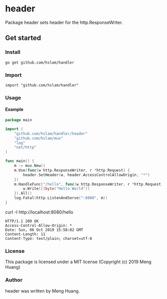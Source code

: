 # header
Package header sets header for the http.ResponseWriter.

## Get started

### Install
```
go get github.com/hslam/handler
```
### Import
```
import "github.com/hslam/handler"
```
### Usage
#### Example
```go
package main

import (
	"github.com/hslam/handler/header"
	"github.com/hslam/mux"
	"log"
	"net/http"
)

func main() {
	m := mux.New()
	m.Use(func(w http.ResponseWriter, r *http.Request) {
		header.SetHeader(w, header.AccessControlAllowOrigin, "*")
	})
	m.HandleFunc("/hello", func(w http.ResponseWriter, r *http.Request) {
		w.Write([]byte("Hello World"))
	}).All()
	log.Fatal(http.ListenAndServe(":8080", m))
}
```
curl -I http://localhost:8080/hello
```
HTTP/1.1 200 OK
Access-Control-Allow-Origin: *
Date: Sun, 06 Oct 2019 15:58:02 GMT
Content-Length: 11
Content-Type: text/plain; charset=utf-8
```

### License
This package is licensed under a MIT license (Copyright (c) 2019 Meng Huang)


### Author
header was written by Meng Huang.


